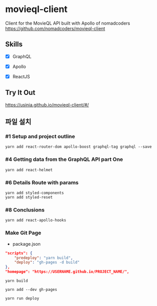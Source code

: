 # movieql-client

Client for the MovieQL API built with Apollo of nomadcoders <https://github.com/nomadcoders/movieql-client>


## Skills

- [x] GraphQL
- [x] Apollo
- [x] ReactJS


## Try It Out

<https://usinia.github.io/movieql-client/#/>


## 파일 설치

### #1 Setup and project outline

`yarn add react-router-dom apollo-boost graphql-tag graphql --save`


### #4 Getting data from the GraphQL API part One

`yarn add react-helmet`


### #6 Details Route with params

```shell
yarn add styled-components
yarn add styled-reset
```


### #8 Conclusions

`yarn add react-apollo-hooks`


### Make Git Page

* package.json

```json
"scripts": {
    "predeploy": "yarn build",
    "deploy": "gh-pages -d build"
},
"homepage": "https://USERNAME.github.io/PROJECT_NAME/",
```

`yarn build`

`yarn add --dev gh-pages`

`yarn run deploy`
